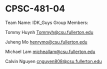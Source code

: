 # CPSC-481-04
Team Name: IDK_Guys
Group Members:

Tommy Huynh Tommyh@csu.fullerton.edu

Juheng Mo henrymo@csu.fullerton.edu

Michael Lam micheallam@csu.fullerton.edu

Calvin Nguyen cnguyen808@csu.fullerton.edu
